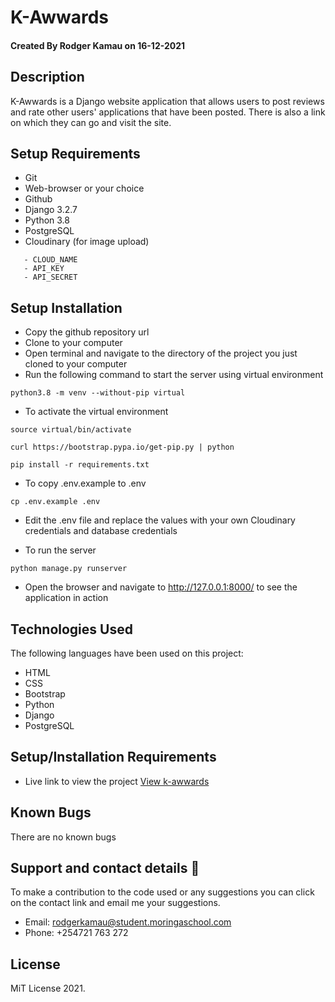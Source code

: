 # K-Awwards

#### Created By Rodger Kamau on 16-12-2021

## Description

K-Awwards is a Django website application that allows users to post reviews and rate other users' applications that have been posted. There is also a link on which they can go and visit the site.
## Setup Requirements

- Git
- Web-browser or your choice
- Github
- Django 3.2.7
- Python 3.8
- PostgreSQL
- Cloudinary (for image upload)

```
   - CLOUD_NAME
   - API_KEY
   - API_SECRET
```

## Setup Installation

- Copy the github repository url
- Clone to your computer
- Open terminal and navigate to the directory of the project you just cloned to your computer
- Run the following command to start the server using virtual environment

```
python3.8 -m venv --without-pip virtual
```

- To activate the virtual environment

```
source virtual/bin/activate
```

```
curl https://bootstrap.pypa.io/get-pip.py | python
```

```
pip install -r requirements.txt
```

- To copy .env.example to .env

```
cp .env.example .env
```

- Edit the .env file and replace the values with your own Cloudinary credentials and database credentials

- To run the server

```
python manage.py runserver

```

- Open the browser and navigate to http://127.0.0.1:8000/ to see the application in action

## Technologies Used

The following languages have been used on this project:

- HTML
- CSS
- Bootstrap
- Python
- Django
- PostgreSQL

## Setup/Installation Requirements

- Live link to view the project <a target="_blank" href="https://k-awwards.herokuapp.com/">View k-awwards</a>


## Known Bugs

There are no known bugs

## Support and contact details 🙂

To make a contribution to the code used or any suggestions you can click on the contact link and email me your suggestions.

- Email: rodgerkamau@student.moringaschool.com
- Phone: +254721 763 272

## License
MiT License 2021.